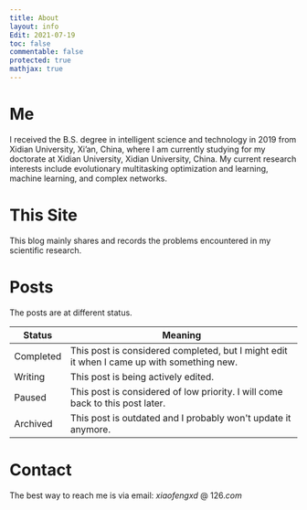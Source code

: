 ```yaml
---
title: About
layout: info
Edit: 2021-07-19
toc: false
commentable: false
protected: true
mathjax: true
---
```


# Me
I received the B.S. degree in intelligent science and technology in 2019 from Xidian University, Xi’an, China, where I am currently studying for my doctorate at Xidian University, Xidian University, China. My current research interests include evolutionary multitasking optimization and learning, machine learning, and complex networks.

# This Site
This blog mainly shares and records the problems encountered in my scientific research.

# Posts

The posts are at different status.

| Status    | Meaning                                                      |
| --------- | ------------------------------------------------------------ |
| Completed | This post is considered completed, but I might edit it when I came up with something new. |
| Writing   | This post is being actively edited.                          |
| Paused    | This post is considered of low priority. I will come back to this post later. |
| Archived  | This post is outdated and I probably won't update it anymore. |

# Contact

The best way to reach me is via email: $xiaofengxd$ @ $126.com$